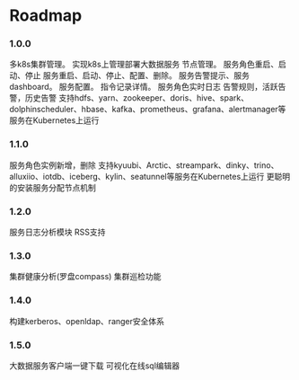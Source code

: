 # Roadmap
### 1.0.0
多k8s集群管理。
实现k8s上管理部署大数据服务
节点管理。
服务角色重启、启动、停止
服务重启、启动、停止、配置、删除。
服务告警提示、服务dashboard。
服务配置。
指令记录详情。
服务角色实时日志
告警规则，活跃告警，历史告警
支持hdfs、yarn、zookeeper、doris、hive、spark、dolphinscheduler、hbase、kafka、prometheus、grafana、alertmanager等服务在Kubernetes上运行

### 1.1.0
服务角色实例新增，删除
支持kyuubi、Arctic、streampark、dinky、trino、alluxiio、iotdb、iceberg、kylin、seatunnel等服务在Kubernetes上运行
更聪明的安装服务分配节点机制
### 1.2.0
服务日志分析模块
RSS支持

### 1.3.0
集群健康分析(罗盘compass)
集群巡检功能


### 1.4.0
构建kerberos、openldap、ranger安全体系


### 1.5.0
大数据服务客户端一键下载
可视化在线sql编辑器